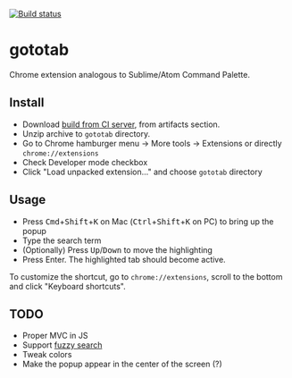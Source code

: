 [![Build status](https://ci.appveyor.com/api/projects/status/ua3dflj8o8q960os/branch/master?svg=true)](https://ci.appveyor.com/project/megaserg/gototab-chrome-extension/branch/master)

# gototab
Chrome extension analogous to Sublime/Atom Command Palette.

## Install
- Download [build from CI server](https://ci.appveyor.com/project/megaserg/gototab-chrome-extension/branch/master), from artifacts section.
- Unzip archive to `gototab` directory.
- Go to Chrome hamburger menu &#8594; More tools &#8594; Extensions or directly `chrome://extensions`
- Check Developer mode checkbox
- Click "Load unpacked extension..." and choose `gototab` directory

## Usage
- Press <kbd>Cmd</kbd>+<kbd>Shift</kbd>+<kbd>K</kbd> on Mac (<kbd>Ctrl</kbd>+<kbd>Shift</kbd>+<kbd>K</kbd> on PC) to bring up the popup
- Type the search term
- (Optionally) Press <kbd>Up</kbd>/<kbd>Down</kbd> to move the highlighting
- Press Enter. The highlighted tab should become active.

To customize the shortcut, go to `chrome://extensions`, scroll to the bottom and click "Keyboard shortcuts".

## TODO
- Proper MVC in JS
- Support [fuzzy search](http://en.wikipedia.org/wiki/Approximate_string_matching#Problem_formulation_and_algorithms)
- Tweak colors
- Make the popup appear in the center of the screen (?)
